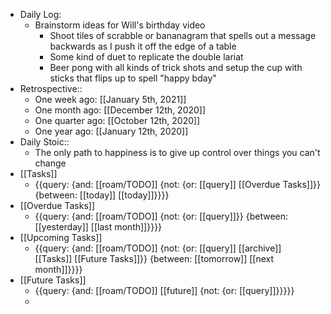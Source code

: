 - Daily Log:
    - Brainstorm ideas for Will's birthday video
        - Shoot tiles of scrabble or bananagram that spells out a message backwards as I push it off the edge of a table
        - Some kind of duet to replicate the double lariat 
        - Beer pong with all kinds of trick shots and setup the cup with sticks that flips up to spell "happy bday"
- Retrospective::
    - One week ago: [[January 5th, 2021]]
    - One month ago: [[December 12th, 2020]]
    - One quarter ago: [[October 12th, 2020]]
    - One year ago: [[January 12th, 2020]]
- Daily Stoic::
    - The only path to happiness is to give up control over things you can't change
- [[Tasks]]
    - {{query: {and: [[roam/TODO]] {not: {or: [[query]] [[Overdue Tasks]]}} {between: [[today]] [[today]]}}}}
- [[Overdue Tasks]]
    - {{query: {and: [[roam/TODO]] {not: {or: [[query]]}} {between: [[yesterday]] [[last month]]}}}}
- [[Upcoming Tasks]]
    - {{query: {and: [[roam/TODO]] {not: {or: [[query]] [[archive]] [[Tasks]] [[Future Tasks]]}} {between: [[tomorrow]] [[next month]]}}}}
- [[Future Tasks]]
    - {{query: {and: [[roam/TODO]] [[future]] {not: {or: [[query]]}}}}}
    - 
